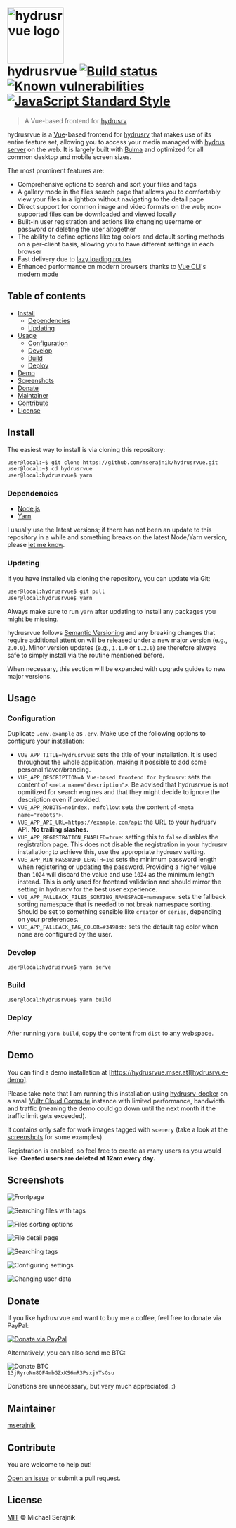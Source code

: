 <h1>
  <img
    src="https://github.com/mserajnik/hydrusrvue/raw/master/media/logo.png"
    alt="hydrusrvue logo"
    width="128">
  <br>
  hydrusrvue
  <a href="https://travis-ci.com/mserajnik/hydrusrvue">
    <img src="https://travis-ci.com/mserajnik/hydrusrvue.svg" alt="Build status">
  </a>
  <a href="https://snyk.io/test/github/mserajnik/hydrusrvue">
    <img
      src="https://snyk.io/test/github/mserajnik/hydrusrvue/badge.svg"
      alt="Known vulnerabilities">
  </a>
  <a href="https://standardjs.com">
    <img
      src="https://img.shields.io/badge/code_style-standard-brightgreen.svg"
      alt="JavaScript Standard Style">
  </a>
</h1>

> A Vue-based frontend for [hydrusrv][hydrusrv]

hydrusrvue is a [Vue][vue]-based frontend for [hydrusrv][hydrusrv] that makes
use of its entire feature set, allowing you to access your media managed with
[hydrus server][hydrus-server] on the web. It is largely built with
[Bulma][bulma] and optimized for all common desktop and mobile screen sizes.

The most prominent features are:

+ Comprehensive options to search and sort your files and tags
+ A gallery mode in the files search page that allows you to comfortably view
  your files in a lightbox without navigating to the detail page
+ Direct support for common image and video formats on the web; non-supported
  files can be downloaded and viewed locally
+ Built-in user registration and actions like changing username or password or
  deleting the user altogether
+ The ability to define options like tag colors and default sorting methods on
  a per-client basis, allowing you to have different settings in each browser
+ Fast delivery due to [lazy loading routes][lazy-loading-routes]
+ Enhanced performance on modern browsers thanks to [Vue CLI][vue-cli]'s
  [modern mode][modern-mode]

## Table of contents

+ [Install](#install)
  + [Dependencies](#dependencies)
  + [Updating](#updating)
+ [Usage](#usage)
  + [Configuration](#configuration)
  + [Develop](#develop)
  + [Build](#build)
  + [Deploy](#deploy)
+ [Demo](#demo) 
+ [Screenshots](#screenshots)
+ [Donate](#donate)
+ [Maintainer](#maintainer)
+ [Contribute](#contribute)
+ [License](#license)

## Install

The easiest way to install is via cloning this repository:

```zsh
user@local:~$ git clone https://github.com/mserajnik/hydrusrvue.git
user@local:~$ cd hydrusrvue
user@local:hydrusrvue$ yarn
```

### Dependencies

+ [Node.js][node-js]
+ [Yarn][yarn]

I usually use the latest versions; if there has not been an update to this
repository in a while and something breaks on the latest Node/Yarn version,
please [let me know][issues].

### Updating

If you have installed via cloning the repository, you can update via Git:

```zsh
user@local:hydrusrvue$ git pull
user@local:hydrusrvue$ yarn
```

Always make sure to run `yarn` after updating to install any packages you might
be missing.

hydrusrvue follows [Semantic Versioning][semantic-versioning] and any breaking
changes that require additional attention will be released under a new major
version (e.g., `2.0.0`). Minor version updates (e.g., `1.1.0` or `1.2.0`) are
therefore always safe to simply install via the routine mentioned before.

When necessary, this section will be expanded with upgrade guides to new major
versions.

## Usage

### Configuration

Duplicate `.env.example` as `.env`. Make use of the following options to
configure your installation:

+ `VUE_APP_TITLE=hydrusrvue`: sets the title of your installation. It is used
  throughout the whole application, making it possible to add some personal
  flavor/branding.
+ `VUE_APP_DESCRIPTION=A Vue-based frontend for hydrusrv`: sets the content
  of `<meta name="description">`. Be advised that hydrusrvue is not opmitized
  for search engines and that they might decide to ignore the description even
  if provided.
+ `VUE_APP_ROBOTS=noindex, nofollow`: sets the content of
  `<meta name="robots">`.
+ `VUE_APP_API_URL=https://example.com/api`: the URL to your hydrusrv
  API. __No trailing slashes.__
+ `VUE_APP_REGISTRATION_ENABLED=true`: setting this to `false` disables the
  registration page. This does not disable the registration in your hydrusrv
  installation; to achieve this, use the appropriate hydrusrv setting.
+ `VUE_APP_MIN_PASSWORD_LENGTH=16`: sets the minimum password length when
  registering or updating the password. Providing a higher value than `1024`
  will discard the value and use `1024` as the minimum length instead. This
  is only used for frontend validation and should mirror the setting in
  hydrusrv for the best user experience.
+ `VUE_APP_FALLBACK_FILES_SORTING_NAMESPACE=namespace`: sets the fallback
  sorting namespace that is needed to not break namespace sorting. Should be
  set to something sensible like `creator` or `series`, depending on your
  preferences.
+ `VUE_APP_FALLBACK_TAG_COLOR=#3498db`: sets the default tag color when none
  are configured by the user.

### Develop

```zsh
user@local:hydrusrvue$ yarn serve
```

### Build

```zsh
user@local:hydrusrvue$ yarn build
```

### Deploy

After running `yarn build`, copy the content from `dist` to any webspace.

## Demo

You can find a demo installation at
[https://hydrusrvue.mser.at][hydrusrvue-demo].

Please take note that I am running this installation using
[hydrusrv-docker][hydrusrv-docker] on a small
[Vultr Cloud Compute][vultr-cloud-compute] instance with limited performance,
bandwidth and traffic (meaning the demo could go down until the next month if
the traffic limit gets exceeded).

It contains only safe for work images tagged with `scenery` (take a look at the
[screenshots](#screenshots) for some examples).

Registration is enabled, so feel free to create as many users as you would
like. __Created users are deleted at 12am every day.__

## Screenshots

![Frontpage][screenshot-frontpage]

![Searching files with tags][screenshot-search]

![Files sorting options][screenshot-sorting]

![File detail page][screenshot-detail]

![Searching tags][screenshot-tags]

![Configuring settings][screenshot-settings]

![Changing user data][screenshot-user]

## Donate

If you like hydrusrvue and want to buy me a coffee, feel free to donate via
PayPal:

[![Donate via PayPal][paypal-image]][paypal]

Alternatively, you can also send me BTC:

![Donate BTC][btc-image]  
`13jRyroNn8QF4mbGZxKS6mR3PsxjYTsGsu`

Donations are unnecessary, but very much appreciated. :)

## Maintainer

[mserajnik][maintainer]

## Contribute

You are welcome to help out!

[Open an issue][issues] or submit a pull request.

## License

[MIT](LICENSE.md) © Michael Serajnik

[hydrusrv]: https://github.com/mserajnik/hydrusrv
[vue]: https://vuejs.org/
[hydrus-server]: http://hydrusnetwork.github.io/hydrus
[bulma]: https://bulma.io/
[lazy-loading-routes]: https://router.vuejs.org/guide/advanced/lazy-loading.html
[vue-cli]: https://cli.vuejs.org/
[modern-mode]: https://cli.vuejs.org/guide/browser-compatibility.html#modern-mode
[node-js]: https://nodejs.org/en/
[yarn]: https://yarnpkg.com/
[semantic-versioning]: https://semver.org/
[hydrusrv-docker]: https://github.com/mserajnik/hydrusrv-docker
[hydrusrvue-demo]: https://hydrusrvue.mser.at
[vultr-cloud-compute]: https://www.vultr.com/pricing/

[screenshot-frontpage]: https://github.com/mserajnik/hydrusrvue/raw/master/media/screenshot-frontpage.png
[screenshot-search]: https://github.com/mserajnik/hydrusrvue/raw/master/media/screenshot-search.png
[screenshot-sorting]: https://github.com/mserajnik/hydrusrvue/raw/master/media/screenshot-sorting.png
[screenshot-detail]: https://github.com/mserajnik/hydrusrvue/raw/master/media/screenshot-detail.png
[screenshot-tags]: https://github.com/mserajnik/hydrusrvue/raw/master/media/screenshot-tags.png
[screenshot-settings]: https://github.com/mserajnik/hydrusrvue/raw/master/media/screenshot-settings.png
[screenshot-user]: https://github.com/mserajnik/hydrusrvue/raw/master/media/screenshot-user.png

[paypal]: https://www.paypal.me/mserajnik
[paypal-image]: https://www.paypalobjects.com/webstatic/en_US/i/btn/png/blue-rect-paypal-26px.png
[btc-image]: https://mserajnik.at/external/btc.png

[maintainer]: https://github.com/mserajnik
[issues]: https://github.com/mserajnik/hydrusrvue/issues/new
